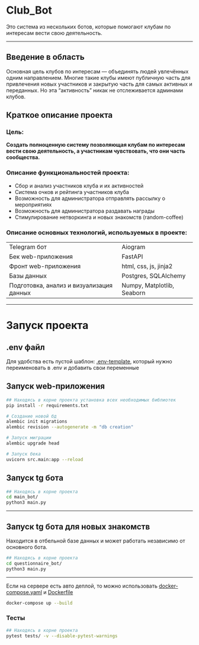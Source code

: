 # Club_Bot
Это система из нескольких ботов, которые помогают клубам по интересам вести свою деятельность.

****
## Введение в область
Основная цель клубов по интересам — объединять людей увлечённых одним направлением. Многие такие клубы имеют публичную часть для привлечения новых участников и закрытую часть для самых активных и переданных. 
Но эта “активность” никак не отслеживается админами клубов. 


## Краткое описание проекта
### Цель:
**Создать полноценную систему позволяющая клубам по интересам вести свою деятельность, а участникам чувствовать, что они часть сообщества.** 

### Описание функциональностей проекта:
- Сбор и анализ участников клуба и их активностей
- Система очков и рейтинга участников клуба
- Возможность для администратора отправлять рассылку о мероприятиях
- Возможность для администратора раздавать награды 
- Стимулирование нетворкинга и новых знакомств (random-coffee)

### Описание основных технологий, используемых в проекте:
|                                          |                            |
|------------------------------------------|----------------------------|
| Telegram бот                             | Aiogram                    |
| Бек web-приложения                       | FastAPI                    |
| Фронт web-приложения                     | html, css, js, jinja2      |
| Базы данных                              | Postgres, SQLAlchemy       |
| Подготовка, анализ и визуализация данных | Numpy, Matplotlib, Seaborn |


****
# Запуск проекта
## .env файл 
Для удобства есть пустой шаблон: [.env-template](.env-template), который нужно переименовать в .env и добавить свои переменные
## Запуск web-приложения 
```bash
## Находясь в корне проекта установка всех необходимых библиотек
pip install -r requirements.txt

# Создание новой бд
alembic init migrations
alembic revision --autogenerate -m "db creation"

# Запуск миграции
alembic upgrade head

# Запуск бека
uvicorn src.main:app --reload
```
## Запуск tg бота
```bash
## Находясь в корне проекта
cd main_bot/
python3 main.py
```

****
## Запуск tg бота для новых знакомств 
Находится в отбельной базе данных и может работать независимо от основного бота.
```bash
## Находясь в корне проекта
cd questionnaire_bot/
python3 main.py
```

****
Если на сервере есть авто деплой, то можно использовать [docker-compose.yaml](docker-compose.yaml) и [Dockerfile](Dockerfile)
```bash
docker-compose up --build
``` 

### Тесты
```bash
## Находясь в корне проекта
pytest tests/ -v --disable-pytest-warnings
```
